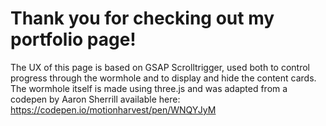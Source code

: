 # Thank you for checking out my portfolio page!

The UX of this page is based on GSAP Scrolltrigger, used both to control progress through the wormhole and to display and hide the content cards. The wormhole itself is made using three.js and was adapted from a codepen by Aaron Sherrill available here: https://codepen.io/motionharvest/pen/WNQYJyM
